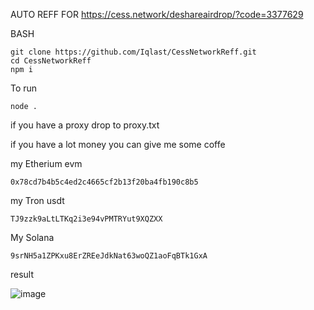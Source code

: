 AUTO REFF FOR https://cess.network/deshareairdrop/?code=3377629

BASH
 
    git clone https://github.com/Iqlast/CessNetworkReff.git
    cd CessNetworkReff
    npm i

To run 

    node .

if you have a proxy drop to proxy.txt

if you have a lot money you can give me some coffe 

my Etherium evm

    0x78cd7b4b5c4ed2c4665cf2b13f20ba4fb190c8b5

my Tron usdt

    TJ9zzk9aLtLTKq2i3e94vPMTRYut9XQZXX

My Solana 

    9srNH5a1ZPKxu8ErZREeJdkNat63woQZ1aoFqBTk1GxA

result

![image](https://github.com/user-attachments/assets/3c324886-5ffc-4138-a893-99fdd303ede7)
